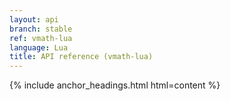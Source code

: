 ```yaml
---
layout: api
branch: stable
ref: vmath-lua
language: Lua
title: API reference (vmath-lua)
---
```

{% include anchor_headings.html html=content %}